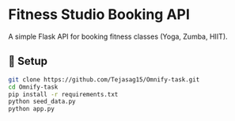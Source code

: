 # Fitness Studio Booking API

A simple Flask API for booking fitness classes (Yoga, Zumba, HIIT).

## 🚀 Setup

```bash
git clone https://github.com/Tejasag15/Omnify-task.git
cd Omnify-task
pip install -r requirements.txt
python seed_data.py
python app.py